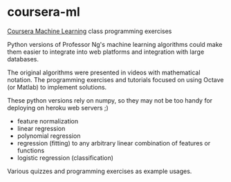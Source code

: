 coursera-ml
===========

[Coursera Machine Learning](https://www.coursera.org/course/ml) class programming exercises

Python versions of Professor Ng's machine learning algorithms could make them 
easier to integrate into web platforms and integration with large databases.

The original algorithms were presented in videos with mathematical notation.
The programming exercises and tutorials focused on using Octave (or Matlab) to
implement solutions.

These python versions rely on numpy, so they may not be too handy for deploying
on heroku web servers ;)

* feature normalization
* linear regression
* polynomial regression
* regression (fitting) to any arbitrary linear combination of features or functions
* logistic regression (classification)

Various quizzes and programming exercises as example usages.



